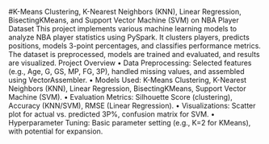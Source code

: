 #K-Means Clustering, K-Nearest Neighbors (KNN), Linear Regression, BisectingKMeans, and Support Vector Machine (SVM) on NBA Player Dataset
This project implements various machine learning models to analyze NBA player statistics using PySpark. It clusters players, predicts positions, models 3-point percentages, and classifies performance metrics. The dataset is preprocessed, models are trained and evaluated, and results are visualized.
Project Overview
•  Data Preprocessing: Selected features (e.g., Age, G, GS, MP, FG, 3P), handled missing values, and assembled using VectorAssembler.
•  Models Used: K-Means Clustering, K-Nearest Neighbors (KNN), Linear Regression, BisectingKMeans, Support Vector Machine (SVM).
•  Evaluation Metrics: Silhouette Score (clustering), Accuracy (KNN/SVM), RMSE (Linear Regression).
•  Visualizations: Scatter plot for actual vs. predicted 3P%, confusion matrix for SVM.
•  Hyperparameter Tuning: Basic parameter setting (e.g., K=2 for KMeans), with potential for expansion.
